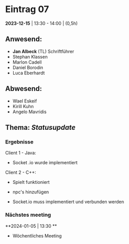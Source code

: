 # **Eintrag 07**
**2023-12-15** | 13:30 - 14:00 | (0,5h)

## **Anwesend**:

 * **Jan Albeck** (TL) Schriftführer
 * Stephan Klassen
 * Marlon Cadell
 * Daniel Borodin
 * Luca Eberhardt


## **Abwesend**:
 * Wael Eskeif
 * Kirill Kuhn
 * Angelo Mavridis

## **Thema**: *Statusupdate*

### Ergebnisse

Client 1 - Java:
* Socket .io wurde implementiert

Client 2 - C++:
* Spielt funktioniert

* npc's hinzufügen
* Socket.io muss implementiert und verbunden werden

### Nächstes meeting

**2024-01-05 | 13:30 **
- Wöchentliches Meeting